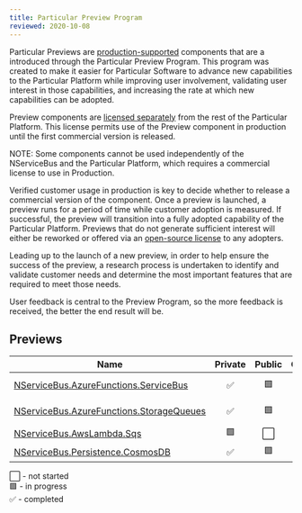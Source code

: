 ```yaml
---
title: Particular Preview Program
reviewed: 2020-10-08
---
```


Particular Previews are [production-supported](support-policy.md) components that are a introduced through the Particular Preview Program. This program was created to make it easier for Particular Software to advance new capabilities to the Particular Platform while improving user involvement, validating user interest in those capabilities, and increasing the rate at which new capabilities can be adopted.

Preview components are [licensed separately](https://particular.net/eula/previews) from the rest of the Particular Platform. This license permits use of the Preview component in production until the first commercial version is released.

NOTE: Some components cannot be used independently of the NServiceBus and the Particular Platform, which requires a commercial license to use in Production.

Verified customer usage in production is key to decide whether to release a commercial version of the component. Once a preview is launched, a preview runs for a period of time while customer adoption is measured. If successful, the preview will transition into a fully adopted capability of the Particular Platform. Previews that do not generate sufficient interest will either be reworked or offered via an [open-source license](support-policy.md#time-limits) to any adopters.

Leading up to the launch of a new preview, in order to help ensure the success of the preview, a research process is undertaken to identify and validate customer needs and determine the most important features that are required to meet those needs.

User feedback is central to the Preview Program, so the more feedback is received, the better the end result will be. 

## Previews

| Name                       | Private | Public | Outcome    | Notes  |
|----------------------------|:-------:|:------:|:----------:|--------|
| [NServiceBus.AzureFunctions.ServiceBus](/previews/azure-functions-service-bus.md)| :white_check_mark: | :green_square: | :white_large_square: | [Forum discussion](https://discuss.particular.net/t/nservicebus-azurefunctions-servicebus-public-preview/1910) |
| [NServiceBus.AzureFunctions.StorageQueues](/previews/azure-functions-storage-queues.md)| :white_check_mark: | :green_square: | :white_large_square: | [Forum discussion](https://discuss.particular.net/t/nservicebus-azurefunctions-storagequeues-public-preview/1911) |
| [NServiceBus.AwsLambda.Sqs](/previews/aws-lambda-simple-queue-service.md)| :green_square: | :white_large_square: | :white_large_square: |  |
| [NServiceBus.Persistence.CosmosDB](/previews/cosmosdb/)| :white_check_mark: | :green_square: | :white_large_square: |  |

:white_large_square: - not started<br>
:green_square: - in progress<br>
:white_check_mark: - completed<br>
